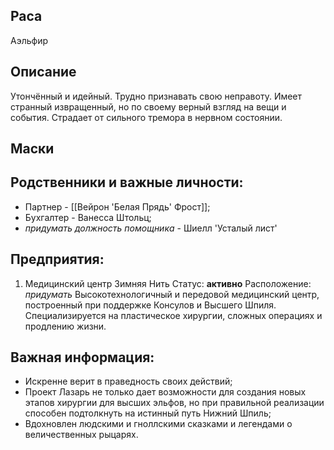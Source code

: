 ## Раса
Аэльфир
## Описание
Утончённый и идейный. Трудно признавать свою неправоту. Имеет странный извращенный, но по своему верный взгляд на вещи и события. Страдает от сильного тремора в нервном состоянии.  

## Маски

## Родственники и важные личности:
* Партнер - [[Вейрон 'Белая Прядь' Фрост]];
* Бухгалтер - Ванесса Штольц;
* _придумать должность помощника_ - Шиелл 'Усталый лист'

## Предприятия:
1. Медицинский центр Зимняя Нить
   Статус: **активно**
   Расположение: _придумать_
   Высокотехнологичный и передовой медицинский центр, построенный при поддержке Консулов и Высшего Шпиля. Специализируется на пластическое хирургии, сложных операциях и продлению жизни.

## Важная информация:
* Искренне верит в праведность своих действий;
* Проект Лазарь не только дает возможности для создания новых этапов хирургии для высших эльфов, но при правильной реализации способен подтолкнуть на истинный путь Нижний Шпиль;
* Вдохновлен людскими и гноллскими сказками и легендами о величественных рыцарях.